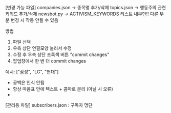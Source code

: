 [변경 가능 파일]
companies.json -> 종목명 추가/삭제
topics.json -> 행동주의 관련 키워드 추가/삭제 
newsbot.py -> ACTIVISM_KEYWORDS 리스트 내부만!! 다른 부분 변경 시 작동 안될 수 있음 

방법
  1) 파일 선택
  2) 우측 상단 연필모양 눌러서 수정
  3) 수정 후 우측 상단 초록색 버튼 "commit changes"
  4) 팝업창에서 한 번 더 commit changes

예시: ["삼성", "LG", "현대"]
  - 공백은 인식 안됨
  - 항상 따옴표 안에 텍스트 + 콤마로 분리 (아닐 시 오류)
  - 

[관리용 파일]
subscribers.json : 구독자 명단 
